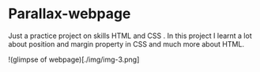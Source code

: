 # Parallax-webpage
Just a practice project on skills HTML and CSS . In this project I learnt a lot about position and margin property in CSS and much more about HTML.

!(glimpse of webpage)[./img/img-3.png]
